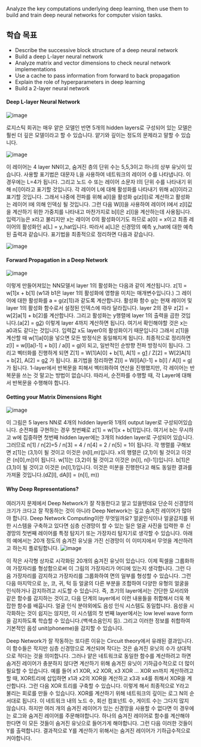 Analyze the key computations underlying deep learning, then use them to build and train deep neural networks for computer vision tasks.

## 학습 목표
- Describe the successive block structure of a deep neural network
- Build a deep L-layer neural network
- Analyze matrix and vector dimensions to check neural network implementations
- Use a cache to pass information from forward to back propagation
- Explain the role of hyperparameters in deep learning
- Build a 2-layer neural network

#### Deep L-layer Neural Network
![image](https://github.com/ellieso/coursera-deep-learning-specialization/assets/83899219/7f4b00eb-f26a-4579-8547-2dc733040459)

로지스틱 회귀는 매우 얕은 모델인 반면 5개의 hidden layers로 구성되어 있는 모델은 훨씬 더 깊은 모델이라고 할 수 있습니다. 얕기와 깊이는 정도의 문제라고 말할 수 있습니다.

![image](https://github.com/ellieso/coursera-deep-learning-specialization/assets/83899219/0aaad74c-18e9-4b74-b05a-2edad5d7bf38)

이 레이어는 4 layer NN이고, 숨겨진 층의 단위 수는 5,5,3이고 하나의 상부 유닛이 있습니다. 사용할 표기법은 대문자 L을 사용하여 네트워크의 레이어 수를 나타냅니다. 이 경우에는 L=4가 됩니다. 그리고 노드 수 또는 레이어 소문자 l의 단위 수를 나타내기 위해 n[l]이라고 표기할 것입니다. 각 레이어 L에 대해 활성화를 나타내기 위해 a[l]이라고 표기할 것입니다. 그래서 나중에 전파를 위해 a[l]을 활성화 g(z[l])로 계산하고 활성화는 레이어 l에 의해 인덱싱 될 것입니다. 그런 다음 W[l]을 사용하여 레이어 l에서 z[l]값을 계산하기 위한 가중치를 나타내고 마찬가지로 b[l]은 z[l]을 계산하는데 사용됩니다. 입력기능은 x라고 불리지만 x는 레이어 0의 활성화이기도 하므로 a[0] = x이고 최종 레이어의 활성화인 a[L] = y_hat입니다. 따라서 a[L]은 신경망의 예측 y_hat에 대한 예측된 출력과 같습니다.
표기법을 최종적으로 정리하면 다음과 같습니다.

![image](https://github.com/ellieso/coursera-deep-learning-specialization/assets/83899219/17ba813a-1db0-40ae-a34b-e330f5af7def)

#### Forward Propagation in a Deep Network
![image](https://github.com/ellieso/coursera-deep-learning-specialization/assets/83899219/db84e5e2-6847-4e56-ab09-17e09eb012e2)

이렇게 만들어져있는 NN모델서 layer 1의 활성화는 다음과 같이 계산됩니다. 
z[1] = w[1]x + b[1] (w1과 b1은 layer 1의 활성화에 영향을 미치는 매개변수입니다.) 그 레이어에 대한 활성화를 a = g(z[1])과 같도록 계산합니다. 활성화 함수 g는 현재 레이어 및 layer 1의 활성화 함수로서 설정된 인덱스에 따라 달라집니다.
layer 2의 경우 z[2] = w[2]a[1] + b[2]를 계산합니다. 그리고 활성화는 y행렬에 layer 1의 출력을 곱한 것입니다.(a[2] = g[2](z[2])) 이렇게 layer 4까지 계산하면 됩니다.
여기서 확인해야할 것은 x는 a0과도 같다는 것입니다. 입력값 x도 layer0의 활성화이기 때문입니다 그래서 z[1]을 계산할 때 w[1]a[0]을 넣으면 모든 방정식은 동일해지게 됩니다.
최종적으로 정리하면 z[l] = w[l]a[l-1] + b[l] / a[l] = g[l](z[l])이 되고, 일반적인 순방향 전파 방정식이 됩니다.
그리고 벡터화를 진행하게 되면 Z[1] = W[1]A[0] + b[1], A[1] = g[1](Z[1]) / Z[2] = W[2]A[1] + b[2], A[2] = g[2](Z[2]) 가 됩니다. 표기법을 정리하면 Z[l] = W[l]A[l-1] + b[l] / A[l] = g[l](Z[l])가 됩니다.
1-layer에서 반복문을 피해서 벡터화하여 연산을 진행했지만, 각 레이어는 반복문을 쓰는 것 말고는 방법이 없습니다. 따라서, 순전파를 수행할 때, 각 Layer에 대해서 반복문을 수행해야 합니다.

#### Getting your Matrix Dimensions Right
![image](https://github.com/ellieso/coursera-deep-learning-specialization/assets/83899219/d5249af1-d95f-4439-b586-1cef43c80bed)

이 그림은 5 layers NN로 4개의 hidden layer와 1개의 output layer로 구성되어있습니다. 순전파를 구현하는 경우 첫번째로 z[1] = w[1]x + b[1]입니다. 여기서 b는 무시하고 w에 집중하면 첫번째 hidden layer에는 3개의 hidden layer로 구성되어 있습니다. 그러므로 n[1] / n[2]=5 / n[3] = 4 / n[4] = 2 / n[5] = 1이 됩니다.
각 행렬를 구해보면 z[1]는 (3,1)이 될 것이고 이것은 (n[l],m)입니다. x의 행렬은 (2,1)이 될 것이고 이것은 (n[0],m])이 됩니다. w[1]는 (3,2)이 될 것이고 이것은 (n[l], n[l-1])입니다. b[1]은 (3,1)이 될 것이고 이것은 (n[l],1)입니다. 이것은 미분을 진행한다고 해도 동일한 결과를 가져올 것입니다.(dZ[l], dA[l] = (n[l], m))

#### Why Deep Representations?
여러가지 문제에서 Deep Network가 잘 작동한다고 알고 있을텐데요 단순히 신경망의 크기가 크다고 잘 작동하는 것이 아니라 Deep Network는 깊고 숨겨진 레이어가 많아야 합니다.
Deep Network Computing이란 무엇일까요? 얼굴인식이나 얼굴감지를 위한 시스템을 구축하고 있다면 심층 신경망이 할 수 있는 일은 얼굴 사진을 입력한 후 신경망의 첫번째 레이어를 특정 탐지기 또는 가장자리 탐지기로 생각할 수 있습니다. 아래의 예에서는 20개 정도의 숨겨진 유닛을 가진 신경망이 이 이미지에서 무엇을 계산하려고 하는지 플로팅합니다.
![image](https://github.com/ellieso/coursera-deep-learning-specialization/assets/83899219/d2a82725-2bb0-4727-9012-fb85106dfcda)

이 작은 사각형 상자로 시각화된 20개의 숨겨진 유닛이 있습니다. 이제 픽셀을 그룹화하여 가장자리를 형성함으로써 이 그림의 가장자리가 어디에 있는지 생각합니다. 그런 다음 가장자리를 감지하고 가장자리를 그룹화하여 면의 일부를 형성할 수 있습니다. 그런 다음 마지막으로 눈, 코, 귀, 턱 등 얼굴의 다른 부분을 조합하여 다양한 유형의 얼굴을 인식하거나 감지하려고 시도할 수 있습니다. 
즉, 초기의 layer에서는 간단한 모서리와 같은 함수를 감지하는 것이고, 다음 단계의 layer에서 이런 내용들을 취합해서 더욱 복잡한 함수를 배웁니다.
얼굴 인식 분야외에도 음성 인식 시스템도 동일합니다. 음성을 시각화하는 것이 쉽지는 않지만, 이 시스템의 첫 번째 layer에서는 low level wave form을 감지하도록 학습할 수 있습니다.(백색소음인지 등). 그리고 이러한 정보를 취합하여 기본적인 음성 unit(phoneme)을 감지할 수 있습니다.

Deep Network가 잘 작동하는 또다른 이유는 Circuit theory에서 유래된 결과입니다. 이 함수들은 작지만 심층 신경망으로 계산되며 작다는 것은 숨겨진 유닛의 수가 상대적으로 적다는 것을 의미합니다. 그러나 얕은 네트워크로 동일한 함수를 계산하려고 하면 숨겨진 레이어가 충분하지 않다면 계산하기 위해 숨겨진 유닛이 기하급수적으로 더 많이 필요할 수 있습니다.
예를 들어 x1 XOR, x2 XOR, x3 XOR ...  XOR xn까지 계산하려고 할 때, XOR트리에 삽입하면 x1과 x2의 XOR을 계산하고 x3과 x4를 취해서 XOR을 계산합니다. 그런 다음 XOR 트리를 구축할 수 있습니다. 이렇게 해서 최종적으로 Y라고 불리는 회로를 만들 수 있습니다. XOR를 계산하기 위해 네트워크의 깊이는 로그 N의 순서대로 됩니다. 이 네트워크 내의 노드 수, 회선 컴포넌트 수, 게이트 수는 그다지 많지 않습니다. 하지만 여러 개의 숨겨진 레이어가 있는 신경망을 사용할 수 없다면 이 경우에는 로그와 숨겨진 레이어를 주문해야합니다. 하나의 숨겨진 레이어로 함수를 계산해야 한다면 이 모든 것들이 숨겨진 유닛으로 들어가게 해야합니다. 그런 다음 이러한 것들이 Y를 출력합니다. 결과적으로 Y를 계산하기 위해서는 숨겨진 레이어가 기하급수적으로 커야합니다.
